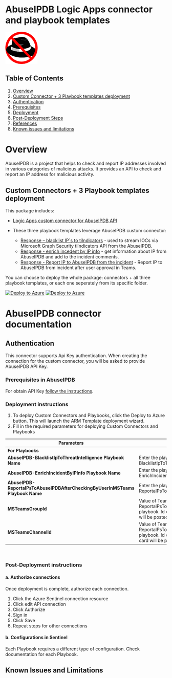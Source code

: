 # AbuseIPDB Logic Apps connector and playbook templates

<img src="./abuseipdb-logo.svg" alt="drawing" width="20%"/><br>

## Table of Contents

1. [Overview](#overview)
1. [Custom Connector + 3 Playbook templates deployment](#deployall)
1. [Authentication](#importantnotes)
1. [Prerequisites](#prerequisites)
1. [Deployment](#deployment)
1. [Post-Deployment Steps](#postdeployment)
1. [References](#references)
1. [Known issues and limitations](#limitations)

<a name="overview">

# Overview

AbuseIPDB is a project that helps to check and report IP addresses involved in various categories of malicious attacks. It provides an API to check and report an IP address for malicious activity.

<a name="deployall">

## Custom Connectors + 3 Playbook templates deployment

This package includes:

* [Logic Apps custom connector for AbuseIPDB API](./AbuseIPDBAPIConnector)

* These three playbook templates leverage AbuseIPDB custom connector:
  * [Response – blacklist IP`s to tiIndicators](./Playbooks/AbuseIPDB-BlacklistIpToThreatIntelligence) - used to stream IOCs via Microsoft Graph Security tiIndicators API from the AbuseIPDB.
  * [Response - enrich incedent by IP info](./Playbooks/AbuseIPDB-EnrichIncidentByIPInfo) - get information about IP from AbuseIPDB and add to the incident comments.
  * [Response - Report IP to AbuseIPDB from the incident](./Playbooks/AbuseIPDB-ReportaIPsToAbuselPDBAfterCheckingByUserInMSTeams) - Report IP to AbuseIPDB from incident after user approval in Teams.

You can choose to deploy the whole package: connectors + all three playbook templates, or each one seperately from its specific folder.

[![Deploy to Azure](https://aka.ms/deploytoazurebutton)](https://portal.azure.com/#create/Microsoft.Template/uri/https%3A%2F%2Fraw.githubusercontent.com%2FAzure%2FAzure-Sentinel%2Fmaster%2FSolutions%2FAbuseIPDB%2FPlaybooks%2Fazuredeploy.json) [![Deploy to Azure](https://aka.ms/deploytoazuregovbutton)](https://portal.azure.us/#create/Microsoft.Template/uri/https%3A%2F%2Fraw.githubusercontent.com%2FAzure%2FAzure-Sentinel%2Fmaster%2FSolutions%2FAbuseIPDB%2FPlaybooks%2Fazuredeploy.json)

# AbuseIPDB connector documentation 

<a name="authentication">

## Authentication

This connector supports Api Key authentication. When creating the connection for the custom connector, you will be asked to provide AbuseIPDB API Key.

<a name="prerequisites">

### Prerequisites in AbuseIPDB

For obtain API Key [follow the instructions](https://www.abuseipdb.com/api.html).

<a name="deployment">

### Deployment instructions

1. To deploy Custom Connectors and Playbooks, click the Deploy to Azure button. This will launch the ARM Template deployment wizard.
2. Fill in the required parameters for deploying Custom Connectors and Playbooks

| Parameters | Description |
|----------------|--------------|
|**For Playbooks**|
|**AbuseIPDB-BlacklistIpToThreatIntelligence Playbook Name** | Enter the playbook name here (e.g. AbuseIPDB-BlacklistIpToThreatIntelligence)|
|**AbuseIPDB-EnrichIncidentByIPInfo Playbook Name** | Enter the playbook name here (e.g. AbuseIPDB-EnrichIncidentByIPInfo)|
|**AbuseIPDB-ReportaIPsToAbuselPDBAfterCheckingByUserInMSTeams Playbook Name** | Enter the playbook name here (e.g. AbuseIPDB-ReportaIPsToAbuselPDBAfterCheckingByUserInMSTeams)|
|**MSTeamsGroupId** | Value of TeamsGroupId parameter in AbuseIPDB-ReportaIPsToAbuselPDBAfterCheckingByUserInMSTeams playbook. Id of the Teams Group where the adaptive card will be posted.|
|**MSTeamsChannelId** | Value of TeamsChannelId parameter in AbuseIPDB-ReportaIPsToAbuselPDBAfterCheckingByUserInMSTeams playbook. Id of the Teams Channel where the adaptive card will be posted.|

<br>
<a name="postdeployment">

### Post-Deployment instructions

#### a. Authorize connections

Once deployment is complete, authorize each connection.

1. Click the Azure Sentinel connection resource
2. Click edit API connection
3. Click Authorize
4. Sign in
5. Click Save
6. Repeat steps for other connections

#### b. Configurations in Sentinel

Each Playbook requires a different type of configuration. Check documentation for each Playbook.

<a name="limitations">

## Known Issues and Limitations